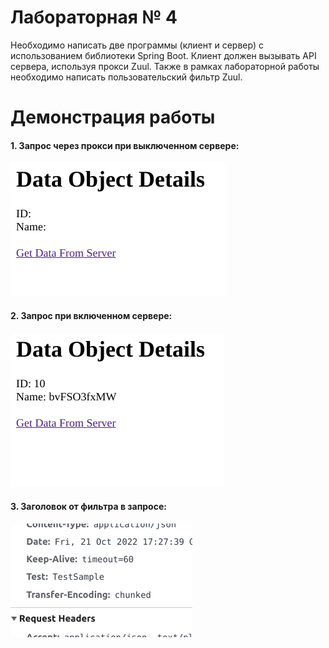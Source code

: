 # Лабораторная № 4
Необходимо написать две программы (клиент и сервер) с использованием библиотеки
Spring Boot. Клиент должен вызывать API сервера, используя прокси Zuul. Также в рамках
лабораторной работы необходимо написать пользовательский фильтр Zuul.

# Демонстрация работы
#### 1. Запрос через прокси при выключенном сервере:
![img.png](img/img_1.png)
#### 2. Запрос при включенном сервере:
![img.png](img/img_0.png)
#### 3. Заголовок от фильтра в запросе:
![img.png](img/img_2.png)

